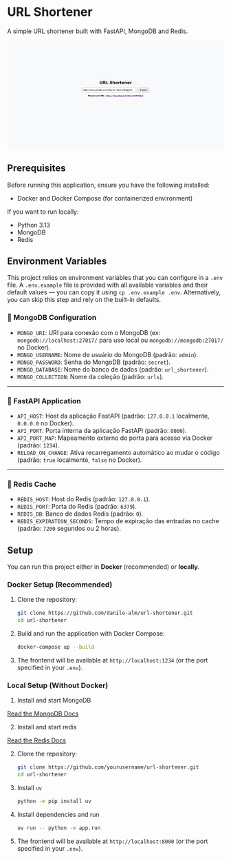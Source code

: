 # URL Shortener

A simple URL shortener built with FastAPI, MongoDB and Redis.

![alt text](docs/_media/preview.png)

## Prerequisites

Before running this application, ensure you have the following installed:

* Docker and Docker Compose (for containerized environment)

If you want to run locally:

* Python 3.13
* MongoDB
* Redis

## Environment Variables

This project relies on environment variables that you can configure in a `.env` file. A `.env.example` file is provided with all available variables and their default values — you can copy it using `cp .env.example .env`. Alternatively, you can skip this step and rely on the built-in defaults.

### 🔗 MongoDB Configuration

* `MONGO_URI`: URI para conexão com o MongoDB
  (ex: `mongodb://localhost:27017/` para uso local ou `mongodb://mongodb:27017/` no Docker).
* `MONGO_USERNAME`: Nome de usuário do MongoDB (padrão: `admin`).
* `MONGO_PASSWORD`: Senha do MongoDB (padrão: `secret`).
* `MONGO_DATABASE`: Nome do banco de dados (padrão: `url_shortener`).
* `MONGO_COLLECTION`: Nome da coleção (padrão: `urls`).

---

### 🚀 FastAPI Application

* `API_HOST`: Host da aplicação FastAPI
  (padrão: `127.0.0.1` localmente, `0.0.0.0` no Docker).
* `API_PORT`: Porta interna da aplicação FastAPI (padrão: `8000`).
* `API_PORT_MAP`: Mapeamento externo de porta para acesso via Docker (padrão: `1234`).
* `RELOAD_ON_CHANGE`: Ativa recarregamento automático ao mudar o código
  (padrão: `true` localmente, `false` no Docker).

---

### 🧠 Redis Cache

* `REDIS_HOST`: Host do Redis (padrão: `127.0.0.1`).
* `REDIS_PORT`: Porta do Redis (padrão: `6379`).
* `REDIS_DB`: Banco de dados Redis (padrão: `0`).
* `REDIS_EXPIRATION_SECONDS`: Tempo de expiração das entradas no cache (padrão: `7200` segundos ou 2 horas).


## Setup

You can run this project either in **Docker** (recommended) or **locally**.

### Docker Setup (Recommended)

1. Clone the repository:

   ```bash
   git clone https://github.com/danilo-alm/url-shortener.git
   cd url-shortener
   ```

2. Build and run the application with Docker Compose:

   ```bash
   docker-compose up --build
   ```

3. The frontend will be available at `http://localhost:1234` (or the port specified in your `.env`).

### Local Setup (Without Docker)

1. Install and start MongoDB

[Read the MongoDB Docs](https://www.mongodb.com/docs/manual/installation/)

2. Install and start redis

[Read the Redis Docs](https://redis.io/docs/latest/operate/oss_and_stack/install/archive/install-redis/)

2. Clone the repository:

   ```bash
   git clone https://github.com/yourusername/url-shortener.git
   cd url-shortener
   ```

3. Install `uv`
   ```bash
   python -m pip install uv
   ```

4. Install dependencies and run
   ```bash
   uv run -- python -m app.run
   ```

5. The frontend will be available at `http://localhost:8000` (or the port specified in your `.env`).